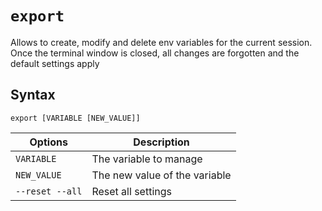 `export`
====
Allows to create, modify and delete env variables for the current session.    
Once the terminal window is closed, all changes are forgotten and the default settings apply

Syntax
----
```
export [VARIABLE [NEW_VALUE]]
```


Options | Description
--------|------------
`VARIABLE` | The variable to manage
`NEW_VALUE` | The new value of the variable
`--reset --all` | Reset all settings 